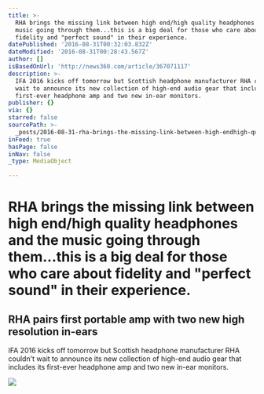```yaml
---
title: >-
  RHA brings the missing link between high end/high quality headphones and the
  music going through them...this is a big deal for those who care about
  fidelity and "perfect sound" in their experience.
datePublished: '2016-08-31T00:32:03.832Z'
dateModified: '2016-08-31T00:28:43.567Z'
author: []
isBasedOnUrl: 'http://news360.com/article/367071117'
description: >-
  ​IFA 2016 kicks off tomorrow but Scottish headphone manufacturer RHA couldn't
  wait to announce its new collection of high-end audio gear that includes its
  first-ever headphone amp and two new in-ear monitors.
publisher: {}
via: {}
starred: false
sourcePath: >-
  _posts/2016-08-31-rha-brings-the-missing-link-between-high-endhigh-quality-he.md
inFeed: true
hasPage: false
inNav: false
_type: MediaObject

---
```

# RHA brings the missing link between high end/high quality headphones and the music going through them...this is a big deal for those who care about fidelity and "perfect sound" in their experience.

<article style=""><h1>RHA pairs first portable amp with two new high resolution in-ears</h1><p>​IFA 2016 kicks off tomorrow but Scottish headphone manufacturer RHA couldn't wait to announce its new collection of high-end audio gear that includes its first-ever headphone amp and two new in-ear monitors.</p><img src="https://cnet3.cbsistatic.com/img/ONn51rcjwetrHjkb-iOMDE-ZtOg=/670x503/2016/08/30/f615f504-c9d1-41e1-abcf-97c4c5706e23/dacamp-3-2.png" /></article>